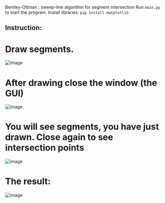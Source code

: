 Bentley-Ottman ; sweep-line algorithm for segment intersection
Run `main.py` to start the program.
Install libraries: `pip install matplotlib`

## Instruction:
# Draw segments.
![image](https://github.com/pawlowiczf/Bentley-Ottmann/assets/117346592/2d760d7b-78cf-46e8-86c9-1df454a6df72)
# After drawing close the window (the GUI)
![image](https://github.com/pawlowiczf/Bentley-Ottmann/assets/117346592/17c12b26-cfce-42ce-99bd-cde304a4aebd)
# You will see segments, you have just drawn. Close again to see intersection points
![image](https://github.com/pawlowiczf/Bentley-Ottmann/assets/117346592/f2fdf6c2-0eb6-47e0-8023-94d555e1251e)
# The result:
![image](https://github.com/pawlowiczf/Bentley-Ottmann/assets/117346592/e6e7ed47-4ed4-4823-8841-fd599276ffb8)




